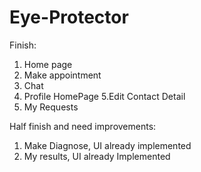 # Eye-Protector
Finish:
1. Home page
2. Make appointment
3. Chat
4. Profile HomePage
5.Edit Contact Detail
6. My Requests

Half finish and need improvements:
1. Make Diagnose, UI already implemented
2. My results, UI already Implemented
